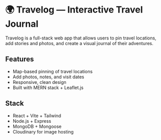# 🌍 Travelog — Interactive Travel Journal

Travelog is a full-stack web app that allows users to pin travel locations, add stories and photos, and create a visual journal of their adventures.

## Features

- Map-based pinning of travel locations
- Add photos, notes, and visit dates
- Responsive, clean design
- Built with MERN stack + Leaflet.js

## Stack

- React + Vite + Tailwind
- Node.js + Express
- MongoDB + Mongoose
- Cloudinary for image hosting
